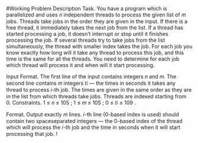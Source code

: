 #Working
Problem Description
Task. You have a program which is parallelized and uses 𝑛 independent threads to process the given list of 𝑚
jobs. Threads take jobs in the order they are given in the input. If there is a free thread, it immediately
takes the next job from the list. If a thread has started processing a job, it doesn’t interrupt or stop
until it finishes processing the job. If several threads try to take jobs from the list simultaneously, the
thread with smaller index takes the job. For each job you know exactly how long will it take any thread
to process this job, and this time is the same for all the threads. You need to determine for each job
which thread will process it and when will it start processing.

Input Format. The first line of the input contains integers 𝑛 and 𝑚.
The second line contains 𝑚 integers 𝑡𝑖 — the times in seconds it takes any thread to process 𝑖-th job.
The times are given in the same order as they are in the list from which threads take jobs.
Threads are indexed starting from 0.
Constraints. 1 ≤ 𝑛 ≤ 105
; 1 ≤ 𝑚 ≤ 105
; 0 ≤ 𝑡𝑖 ≤ 109
.

Format. Output exactly 𝑚 lines. 𝑖-th line (0-based index is used) should contain two spaceseparated integers — the 0-based index of the thread which will process the 𝑖-th job and the time
in seconds when it will start processing that job.
!
